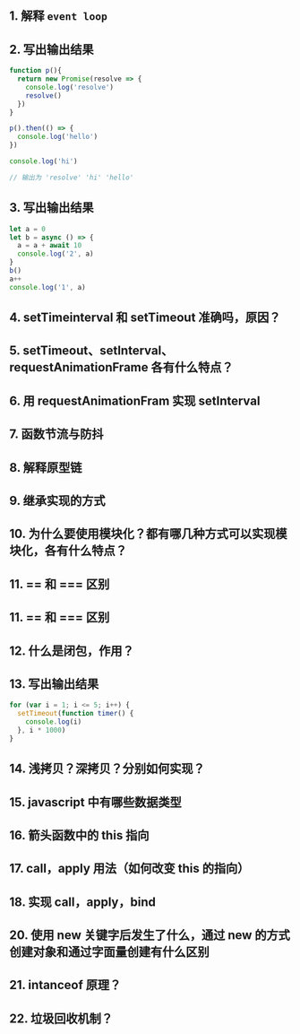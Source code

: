 ## 1. 解释 `event loop`
## 2. 写出输出结果
```js
function p(){
  return new Promise(resolve => {
    console.log('resolve')
    resolve()
  })
}

p().then(() => {
  console.log('hello')
})

console.log('hi')

// 输出为 'resolve' 'hi' 'hello'
```
## 3. 写出输出结果
```js
let a = 0
let b = async () => {
  a = a + await 10
  console.log('2', a) 
}
b()
a++
console.log('1', a)
```
## 4. setTimeinterval 和 setTimeout 准确吗，原因？
## 5. setTimeout、setInterval、requestAnimationFrame 各有什么特点？
## 6. 用 requestAnimationFram 实现 setInterval
## 7. 函数节流与防抖
## 8. 解释原型链
## 9. 继承实现的方式
## 10. 为什么要使用模块化？都有哪几种方式可以实现模块化，各有什么特点？
## 11. == 和 === 区别
## 11. == 和 === 区别
## 12. 什么是闭包，作用？
## 13. 写出输出结果
```js
for (var i = 1; i <= 5; i++) {
  setTimeout(function timer() {
    console.log(i)
  }, i * 1000)
}
```
## 14. 浅拷贝？深拷贝？分别如何实现？
## 15. javascript 中有哪些数据类型
## 16. 箭头函数中的 this 指向
## 17. call，apply 用法（如何改变 this 的指向）
## 18. 实现 call，apply，bind 
## 20. 使用 new 关键字后发生了什么，通过 new 的方式创建对象和通过字面量创建有什么区别
## 21. intanceof 原理？
## 22. 垃圾回收机制？
